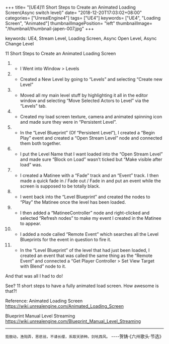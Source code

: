 +++
title= "[UE4]11 Short Steps to Create an Animated Loading Screen(Async switch level)"
date= "2018-12-20T17:03:02+08:00"
categories= ["UnrealEngine4"]
tags= ["UE4"]
keywords= ["UE4", "Loading Screen", "Animated"]
thumbnailImagePosition= "left"
thumbnailImage= "/thumbnail/thumbnail-japen-007.jpg"
+++

keywords: UE4, Stream Level, Loading Screen, Async Open Level, Async Change Level

<!--more-->

11 Short Steps to Create an Animated Loading Screen

1. - I Went into Window > Levels
2. - Created a New Level by going to “Levels” and selecting “Create new Level”
3. - Moved all my main level stuff by highlighting it all in the editor window and selecting “Move Selected Actors to Level” via the “Levels” tab.
4. - Created my load screen texture, camera and animated spinning icon and made sure they were in “Persistent Level”.
5. - In the “Level Blueprint” (Of “Persistent Level”), I created a “Begin Play” event and created a “Open Stream Level” node and connected them both together.
6. - I put the Level Name that I want loaded into the “Open Stream Level” and made sure “Block on Load” wasn’t ticked but “Make visible after load” was.
7. - I created a Matinee with a “Fade” track and an “Event” track. I then made a quick fade in / Fade out / Fade in and put an event while the screen is supposed to be totally black.
8. - I went back into the “Level Blueprint” and created the nodes to “Play” the Matinee once the level has been loaded.
9. - I then added a “MatineeController” node and right-clicked and selected “Refresh nodes” to make my event I created in the Matinee to appear.
10. - I added a node called “Remote Event” which searches all the Level Blueprints for the event in question to fire it.
11. - In the “Level Blueprint” of the level that had just been loaded, I created an event that was called the same thing as the “Remote Event” and connected a “Get Player Controller > Set View Target with Blend” node to it.

And that was all I had to do!

See? 11 short steps to have a fully animated load screen. How awesome is that?!

Reference: Animated Loading Screen  
https://wiki.unrealengine.com/Animated_Loading_Screen

Blueprint Manual Level Streaming  
https://wiki.unrealengine.com/Blueprint_Manual_Level_Streaming

***
`笳鼓动，渔阳弄，思悲翁，不请长缨，系取天骄种。剑吼西风。` ----贺铸·《六州歌头·节选》
